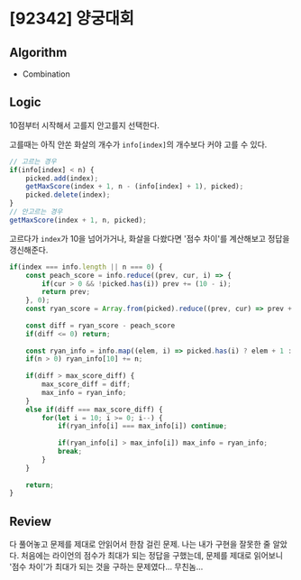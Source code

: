 # [92342] 양궁대회
## Algorithm
- Combination
## Logic
10점부터 시작해서 고를지 안고를지 선택한다.

고를때는 아직 안쏜 화살의 개수가 `info[index]`의 개수보다 커야 고를 수 있다.

```js
// 고르는 경우
if(info[index] < n) {
    picked.add(index);
    getMaxScore(index + 1, n - (info[index] + 1), picked);
    picked.delete(index);
}
// 안고르는 경우
getMaxScore(index + 1, n, picked);
```

고르다가 `index`가 10을 넘어가거나, 화살을 다쐈다면 '점수 차이'를 계산해보고 정답을 갱신해준다.

```js
if(index === info.length || n === 0) {
    const peach_score = info.reduce((prev, cur, i) => {
        if(cur > 0 && !picked.has(i)) prev += (10 - i);
        return prev;
    }, 0);
    const ryan_score = Array.from(picked).reduce((prev, cur) => prev + (10 - cur), 0);
    
    const diff = ryan_score - peach_score
    if(diff <= 0) return;
    
    const ryan_info = info.map((elem, i) => picked.has(i) ? elem + 1 : 0);
    if(n > 0) ryan_info[10] += n;
    
    if(diff > max_score_diff) {
        max_score_diff = diff;
        max_info = ryan_info;
    }
    else if(diff === max_score_diff) {
        for(let i = 10; i >= 0; i--) {
            if(ryan_info[i] === max_info[i]) continue;
            
            if(ryan_info[i] > max_info[i]) max_info = ryan_info;
            break;
        }
    }
        
    return;
}
```

## Review
다 풀어놓고 문제를 제대로 안읽어서 한참 걸린 문제. 나는 내가 구현을 잘못한 줄 알았다.
처음에는 라이언의 점수가 최대가 되는 정답을 구했는데, 문제를 제대로 읽어보니 '점수 차이'가 최대가 되는 것을 구하는 문제였다...
무친놈...